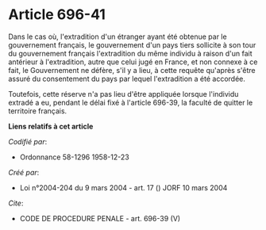 # Article 696-41

Dans le cas où, l'extradition d'un étranger ayant été obtenue par le gouvernement français, le gouvernement d'un pays tiers
sollicite à son tour du gouvernement français l'extradition du même individu à raison d'un fait antérieur à l'extradition,
autre que celui jugé en France, et non connexe à ce fait, le Gouvernement ne défère, s'il y a lieu, à cette requête qu'après
s'être assuré du consentement du pays par lequel l'extradition a été accordée.

Toutefois, cette réserve n'a pas lieu d'être appliquée lorsque l'individu extradé a eu, pendant le délai fixé à l'article
696-39, la faculté de quitter le territoire français.

**Liens relatifs à cet article**

_Codifié par_:

  - Ordonnance 58-1296 1958-12-23

_Créé par_:

  - Loi n°2004-204 du 9 mars 2004 - art. 17 () JORF 10 mars 2004

_Cite_:

  - CODE DE PROCEDURE PENALE - art. 696-39 (V)
